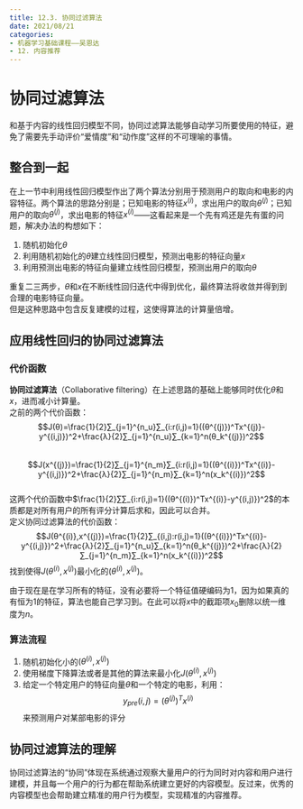 ```yaml
---
title: 12.3. 协同过滤算法  
date: 2021/08/21
categories: 
- 机器学习基础课程——吴恩达
- 12. 内容推荐
---
```

# 协同过滤算法
和基于内容的线性回归模型不同，协同过滤算法能够自动学习所要使用的特征，避免了需要先手动评价“爱情度”和“动作度”这样的不可理喻的事情。  

## 整合到一起
在上一节中利用线性回归模型作出了两个算法分别用于预测用户的取向和电影的内容特征。两个算法的思路分别是；已知电影的特征$x^{(i)}$，求出用户的取向$θ^{(j)}$；已知用户的取向$θ^{(j)}$，求出电影的特征$x^{(i)}$——这看起来是一个先有鸡还是先有蛋的问题，解决办法的构想如下：  
1. 随机初始化$θ$
2. 利用随机初始化的$θ$建立线性回归模型，预测出电影的特征向量$x$  
3. 利用预测出电影的特征向量建立线性回归模型，预测出用户的取向$θ$  

重复二三两步，$θ$和$x$在不断线性回归迭代中得到优化，最终算法将收敛并得到到合理的电影特征向量。  
但是这种思路中包含反复建模的过程，这使得算法的计算量倍增。   

## 应用线性回归的协同过滤算法  
### 代价函数
**协同过滤算法**（Collaborative filtering）在上述思路的基础上能够同时优化$θ$和$x$，进而减小计算量。  
之前的两个代价函数：  
$$J(θ)=\frac{1}{2}∑_{j=1}^{n_u}∑_{i:r(i,j)=1}((θ^{(j)})^Tx^{(j)}-y^{(i,j)})^2+\frac{λ}{2}∑_{j=1}^{n_u}∑_{k=1}^n(θ_k^{(j)})^2$$  
$$J(x^{(j)})=\frac{1}{2}∑_{j=1}^{n_m}∑_{i:r(i,j)=1}((θ^{(i)})^Tx^{(i)}-y^{(i,j)})^2+\frac{λ}{2}∑_{j=1}^{n_m}∑_{k=1}^n(x_k^{(i)})^2$$  
这两个代价函数中$\frac{1}{2}∑∑_{i:r(i,j)=1}((θ^{(i)})^Tx^{(i)}-y^{(i,j)})^2$的本质都是对所有用户的所有评分计算后求和，因此可以合并。  
定义协同过滤算法的代价函数：  
$$J(θ^{(i)},x^{(j)})=\frac{1}{2}∑_{(i,j):r(i,j)=1}((θ^{(i)})^Tx^{(i)}-y^{(i,j)})^2+\frac{λ}{2}∑_{j=1}^{n_u}∑_{k=1}^n(θ_k^{(j)})^2+\frac{λ}{2}∑_{j=1}^{n_m}∑_{k=1}^n(x_k^{(i)})^2$$
找到使得$J(θ^{(i)},x^{(j)})$最小化的$(θ^{(i)},x^{(j)})$。  

由于现在是在学习所有的特征，没有必要将一个特征值硬编码为1，因为如果真的有恒为1的特征，算法也能自己学习到。在此可以将$x$中的截距项$x_0$删除以统一维度为$n$。  

### 算法流程
1. 随机初始化小的$(θ^{(i)},x^{(j)})$  
2. 使用梯度下降算法或者是其他的算法来最小化$J(θ^{(i)},x^{(j)})$  
3. 给定一个特定用户的特征向量$θ$和一个特定的电影，利用：  
   $$y_{pre}(i,j)=(θ^{(j)})^Tx^{(i)}$$
   来预测用户对某部电影的评分

## 协同过滤算法的理解
协同过滤算法的“协同”体现在系统通过观察大量用户的行为同时对内容和用户进行建模，并且每一个用户的行为都在帮助系统建立更好的内容模型。反过来，优秀的内容模型也会帮助建立精准的用户行为模型，实现精准的内容推荐。  
